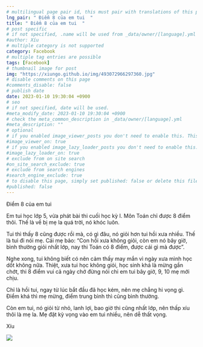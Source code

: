 ```yaml
---
# multilingual page pair id, this must pair with translations of this page. (This name must be unique)
lng_pair: " Điểm 8 của em tui  "
title: " Điểm 8 của em tui  "
# post specific
# if not specified, .name will be used from _data/owner/[language].yml
#author: Xíu
# multiple category is not supported
category: Facebook
# multiple tag entries are possible
tags: [Facebook]
# thumbnail image for post
img: "https://xiungo.github.io/img/493072966297360.jpg"
# disable comments on this page
#comments_disable: false
# publish date
date: 2023-01-10 19:30:04 +0900
# seo
# if not specified, date will be used.
#meta_modify_date: 2023-01-10 19:30:04 +0900
# check the meta_common_description in _data/owner/[language].yml
#meta_description: ""
# optional
# if you enabled image_viewer_posts you don't need to enable this. This is only if image_viewer_posts = false
#image_viewer_on: true
# if you enabled image_lazy_loader_posts you don't need to enable this. This is only if image_lazy_loader_posts = false
#image_lazy_loader_on: true
# exclude from on site search
#on_site_search_exclude: true
# exclude from search engines
#search_engine_exclude: true
# to disable this page, simply set published: false or delete this file
#published: false
---
```

Điểm 8 của em tui 

Em tui học lớp 5, vừa phát bài thi cuối học kỳ I. Môn Toán chỉ được 8 điểm thôi. Thế là về bị mẹ la quá trời, nó khóc luôn.

Tui thì thấy 8 cũng được rồi mà, có gì đâu, nó giỏi hơn tui hồi xưa nhiều. Thế là tui đi nói mẹ. Cái mẹ bảo: “Con hồi xưa không giỏi, còn em nó bây giờ, bình thường giỏi nhất lớp, nay thi Toán có 8 điểm, được cái gì mà được”.

Nghe xong, tui không biết có nên cảm thấy may mắn vì ngày xưa mình học dốt không nữa. Thiệt, xưa tui học không giỏi, học sinh khá là mừng gần chớt, thi 8 điểm vui cả ngày chớ đừng nói chi em tui bây giờ, 9, 10 mẹ mới chịu.

Chỉ là hồi tui, ngay từ lúc bắt đầu đã học kém, nên mẹ chẳng hi vọng gì. Điểm khá thì mẹ mừng, điểm trung bình thì cũng bình thường.

Còn em tui, nó giỏi từ nhỏ, lanh lợi, bao giờ thi cũng nhất lớp, nên thấp xíu thôi là mẹ la. Mẹ đặt kỳ vọng vào em tui nhiều, nên dễ thất vọng.

Xíu
<!-- outline-end -->
<img src= "https://xiungo.github.io/img/493072966297360.jpg">